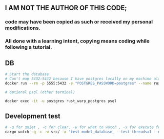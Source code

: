 ## I AM NOT THE AUTHOR OF THIS CODE;

### code may have been copied as such or received my personal modifications.

### All done with a learning intent, copying means coding while following a tutorial.

## DB

```sh
# Start the database
# Can't map 5432:5432 because I have postgres locally on my machine already on this port
docker run --rm -p 5555:5432 -e "POSTGRES_PASSWORD=postgres" --name rust_warp_postgres postgres:14

# optional psql (other terminal)

docker exec -it -u postgres rust_warp_postgres psql
```

## Development test

```sh
# -q for quiet , -c for clear, -w for what to watch , -x for execute following command
cargo watch -q -c -w src/ -x 'test model_database_ --test-threads=1 --no-capture'
```
